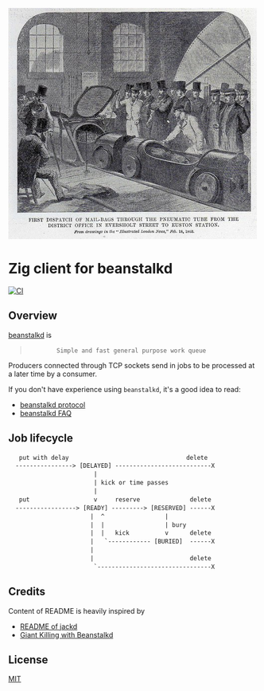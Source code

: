 ![](_logo/1p0c_8c0637.jpg)

# Zig client for beanstalkd
[![CI](https://github.com/g41797/beanstalkz/actions/workflows/ci.yml/badge.svg)](https://github.com/g41797/beanstalkz/actions/workflows/ci.yml)


## Overview

[beanstalkd](https://pmatseykanets.github.io/beanstalkd-docs/) is
>             Simple and fast general purpose work queue

Producers connected through TCP sockets send in jobs to be processed at a later time by a consumer.

If you don't have experience using `beanstalkd`, it's a good idea to read:
- [beanstalkd protocol](https://pmatseykanets.github.io/beanstalkd-docs/protocol/)
- [beanstalkd FAQ](https://pmatseykanets.github.io/beanstalkd-docs/resources/faq.html)

## Job lifecycle
```txt
   put with delay                                 delete             
  ----------------> [DELAYED] ---------------------------X
                        |     
                        | kick or time passes
                        |              
   put                  v     reserve              delete
  -----------------> [READY] ---------> [RESERVED] ------X
                       |  ^                 |  
                       |  |                 | bury
                       |  |   kick          v      delete
                       |   `------------ [BURIED]  ------X    
                       |                  
                       |                           delete
                        `--------------------------------X
```

## Credits
Content of README is heavily inspired by 
- [README of jackd](https://github.com/getjackd/jackd#jackd)
- [Giant Killing with Beanstalkd](https://www.sitepoint.com/giant-killing-with-beanstalkd/)
 
## License
[MIT](LICENSE)

<br />
